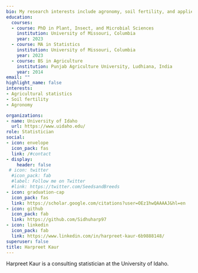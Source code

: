 ```yaml
---
bio: My research interests include agronomy, soil fertility, and applied statistics. 
education:
  courses:
  - course: PhD in Plant, Insect, and Microbial Sciences
    institution: University of Missouri, Columbia
    year: 2023
  - course: MA in Statistics
    institution: University of Missouri, Columbia
    year: 2023
  - course: BS in Agriculture
    institution: Punjab Agriculture University, Ludhiana, India
    year: 2014
email: ""
highlight_name: false
interests:
- Agricultural statistics
- Soil fertility 
- Agronomy

organizations:
- name: University of Idaho
  url: https://www.uidaho.edu/
role: Statistician
social:
- icon: envelope
  icon_pack: fas
  link: /#contact
- display:
    header: false
 # icon: twitter
  #icon_pack: fab
  #label: Follow me on Twitter
  #link: https://twitter.com/SeedsandBreeds
- icon: graduation-cap
  icon_pack: fas
  link: https://scholar.google.com/citations?user=OEz1hwQAAAAJ&hl=en
- icon: github
  icon_pack: fab
  link: https://github.com/Sidhuharp97
- icon: linkedin
  icon_pack: fab
  link: https://www.linkedin.com/in/harpreet-kaur-6b9888148/
superuser: false
title: Harpreet Kaur
---
```


Harpreet Kaur is a consulting statistician at the University of Idaho.
